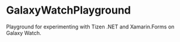 # GalaxyWatchPlayground
Playground for experimenting with Tizen .NET and Xamarin.Forms on Galaxy Watch.

